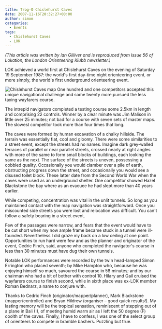 ```yaml
---
title: Trog-O Chislehurst Caves
date: 2007-11-16T20:32:27+00:00
author: simon
categories:
  - Events
tags:
  - Chislehurst Caves
  - LOK
---
```


_(This article was written by Ian Gilliver and is reproduced from Issue 56 of Lokation, the London Orienteering Klubb newsletter.)_

LOK achieved a world first at Chislehurst Caves on the evening of Saturday 19 September 1987: the world's first day-time night orienteering event, or more simply, the world's first underground orienteering event.

<!--more-->

![Chislehurst Caves map](/images/chislehurstcourse-300x197.jpeg)
One hundred and one competitors accepted this unique navigational challenge and some twenty more pursued the less taxing wayfarers course.

The intrepid navigators completed a testing course some 2.5km in length and comprising 22 controls. Winner by a clear minute was Jim Malison in little over 25 minutes; not bad for a course with seven sets of master maps. The slowest competitor took more than four times that long.

The caves were formed by human excavation of a chalky hillside. The terrain was essentially flat, cool and gloomy. There were some similarities to a street event, except the streets had no names. Imagine dark grey-walled terraces of parallel or near parallel streets, crossed nearly at right angles with more of the same to form small blocks of buildings, each looking the same as the next. The surface of the streets is uneven, possessing a cobbled quality. Occasionally you would clamber over a pile of earth, obstructing progress down the street, and occasionally you would see a disused toilet block. These latter date from the Second World War when the caves were used as an underground shelter. One competitor showed Hazel Blackstone the bay where as an evacuee he had slept more than 40 years earlier.

While competing, concentration was vital in the unlit tunnels. So long as you maintained contact with the map navigation was straightforward. Once you miscounted side streets you were lost and relocation was difficult. You can't follow a safety bearing in a street event.

Few of the passages were narrow, and fears that the event would have to be cut short when my now ample frame became stuck in a tunnel were ill-founded. Nevertheless I did graze my back on a low ceiling at one point. Opportunities to run hard were few and as the planner and originator of the event, Cedric Finch, said, anyone who completed the navigator's course in less than 30 minutes must have dug their own tunnels.

Notable LOK performances were recorded by the twin head-lamped Simon Errington who placed seventh; by Mike Hampton who, because he was enjoying himself so much, savoured the course in 58 minutes; and by our chairman who had a bit of bother with control 10. Hilary and Gail cruised the wayfarers course to finish second, while in sixth place was ex-LOK member Roman Bednarz, a name to conjure with.

Thanks to Cedric Finch (originator/mapper/planner), Mark Blackstone (mapper/controller) and Bryan Hildrew (organiser &#8211; good quick results!). My lasting memory will be the tropical sensation, reminiscent of stepping out of a plane in Bali (!), of meeting humid warm air as I left the 50 degree (F) coolth of the caves. Finally, I have to confess, I was one of the select group of orienteers to compete in bramble bashers. Puzzling but true.
